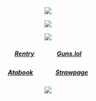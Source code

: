 ⠀<div align="center">

![](https://files.catbox.moe/h2p96l.png)

![](https://komarev.com/ghpvc/?username=angelmatic&color=89364a&style=flat&label=𓈒&base=6390)

![](https://files.catbox.moe/96zlvz.gif)
##### [Rentry](https://rentry.co/Cazas-Gratiae)ㅤㅤㅤㅤ[Guns.lol](https://guns.lol/lcb6)
##### [Atabook](https://don.atabook.org/)ㅤㅤㅤㅤ[Strawpage](https://sealkit.straw.page/)

 
![](https://files.catbox.moe/8l9txu.png)
